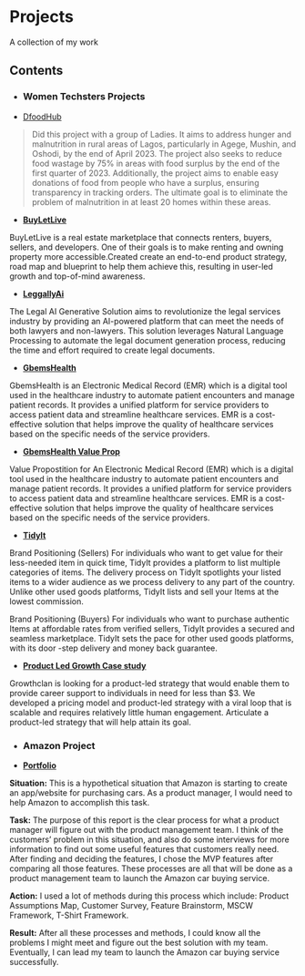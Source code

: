 # Projects
A collection of my work

## Contents

* ### Women Techsters Projects
- [DfoodHub](https://github.com/Lizwealth/Projects/blob/main/DFOODHUB.zip)

> Did this project with a group of Ladies. It aims to address hunger and malnutrition in rural areas of Lagos, particularly in Agege, Mushin, and Oshodi, by the end of April 2023. The project also seeks to reduce food wastage by 75% in areas with food surplus by the end of the first quarter of 2023. Additionally, the project aims to enable easy donations of food from people who have a surplus, ensuring transparency in tracking orders. The ultimate goal is to eliminate the problem of malnutrition in at least 20 homes within these areas.


- **[BuyLetLive](https://github.com/Lizwealth/Projects/blob/main/BuyLetLive%20Presentation.pptx)**

BuyLetLive is a real estate marketplace that connects renters, buyers, sellers, and developers. One of their goals is to make renting and owning property more accessible.Created create an end-to-end product strategy, road map and blueprint to help them achieve this, resulting in user-led growth and top-of-mind awareness. 



- **[LeggallyAi](https://github.com/Lizwealth/Projects/blob/main/LegallyAI.zip)**

The Legal AI Generative Solution aims to revolutionize the legal services industry by providing an AI-powered platform that can meet the needs of both lawyers and non-lawyers. This solution leverages Natural Language Processing to automate the legal document generation process, reducing the time and effort required to create legal documents.



- **[GbemsHealth](https://github.com/Lizwealth/Projects/blob/main/GBEMS%20CARE%20Room%205.pdf)**

GbemsHealth is an Electronic Medical Record (EMR) which is a digital tool used in the healthcare industry to automate patient encounters and manage patient records. It provides a unified platform for service providers to access patient data and streamline healthcare services. EMR is a cost-effective solution that helps improve the quality of healthcare services based on the specific needs of the service providers.



- **[GbemsHealth Value Prop](https://github.com/Lizwealth/Projects/blob/main/Room%204.pdf)**

Value Propostition for An Electronic Medical Record (EMR) which is a digital tool used in the healthcare industry to automate patient encounters and manage patient records. It provides a unified platform for service providers to access patient data and streamline healthcare services. EMR is a cost-effective solution that helps improve the quality of healthcare services based on the specific needs of the service providers.



- **[TidyIt](https://github.com/Lizwealth/Projects/blob/main/TidyIt-20230322T175312Z-001.zip)**

Brand Positioning (Sellers)
For individuals who want to get value for their less-needed item in quick time, TidyIt provides a platform to list multiple categories of items. The delivery process on TidyIt spotlights your listed items to a wider audience as we process delivery to any part of the country. Unlike other used goods platforms, TidyIt lists and sell your Items at the lowest commission.

Brand Positioning (Buyers)
For individuals who want to purchase authentic Items at affordable rates from verified sellers, TidyIt provides a secured and seamless marketplace. TidyIt sets the pace for other used goods platforms, with its door -step delivery and money back guarantee.


- **[Product Led Growth Case study](https://github.com/Lizwealth/Projects/blob/main/ROOM%207%20-PLG%20Q2%20REDONE.docx)**

Growthclan is looking for a product-led strategy that would enable them to provide career support to individuals in need for less than $3. We developed a pricing model and product-led strategy with a viral loop that is scalable and requires relatively little human engagement. Articulate a product-led strategy that will help attain its goal. 



* ### Amazon Project

- **[Portfolio](https://github.com/Lizwealth/Projects/blob/main/Lizzy's%20product-management-portfolio-.pdf)**

**Situation:** This is a hypothetical situation that Amazon is starting to create an app/website for purchasing cars. As a product manager, I would need to help Amazon to accomplish this task. 

**Task:** The purpose of this report is the clear process for what a product manager will figure out with the product management team. I think of the customers’ problem in this situation, and also do some interviews for more information to find out some useful features that customers really need. After finding and deciding the features, I chose the MVP features after comparing all those features. These processes are all that will be done as a product management team to launch the Amazon car buying service.

**Action:** I used a lot of methods during this process which include: Product Assumptions Map, Customer Survey, Feature Brainstorm, MSCW Framework, T-Shirt Framework.

**Result:** After all these processes and methods, I could know all the problems I might meet and figure out the best solution with my team. Eventually, I can lead my team to launch the Amazon car buying service successfully.

